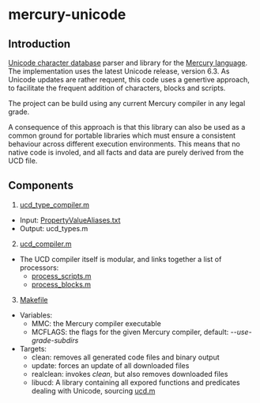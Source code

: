 mercury-unicode
===============

Introduction
------------

[Unicode character database](http://www.unicode.org) parser and library for the [Mercury language](https://github.com/Mercury-Language/mercury.git).
The implementation uses the latest Unicode release, version 6.3.
As Unicode updates are rather requent, this code uses a genertive approach,
to facilitate the frequent addition of characters, blocks and scripts.

The project can be build using any current Mercury compiler in any legal grade.

A consequence of this approach is that this library can also be used as a 
common ground for portable libraries which must ensure a consistent behaviour
across different execution environments. This means that no native code is
involed, and all facts and data are purely derived from the UCD file.

Components
----------

 1. [ucd_type_compiler.m](src/ucd_type_compiler.m)
   * Input: [PropertyValueAliases.txt](http://www.unicode.org/Public/UCD/latest/ucd/PropertyValueAliases.txt)
   * Output: ucd_types.m 
 2. [ucd_compiler.m](src/ucd_compiler.m)
   * The UCD compiler itself is modular, and links together a list of processors:
     - [process_scripts.m](src/process_scripts.m)
     - [process_blocks.m](src/process_blocks.m)
 3. [Makefile](src/Makefile)
   * Variables:
     - MMC: the Mercury compiler executable
     - MCFLAGS: the flags for the given Mercury compiler, default: _--use-grade-subdirs_
   * Targets:
     - clean: removes all generated code files and binary output
     - update: forces an update of all downloaded files
     - realclean: invokes _clean_, but also removes downloaded files
     - libucd: A library containing all expored functions and predicates dealing with Unicode, sourcing [ucd.m](src/ucd.m)
